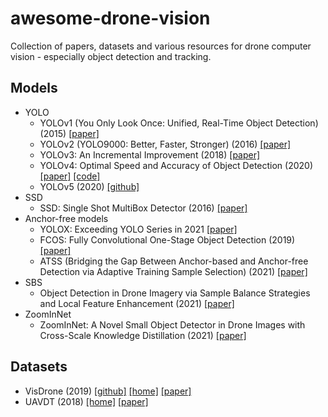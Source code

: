 # awesome-drone-vision
Collection of papers, datasets and various resources for drone computer vision - especially object detection and tracking.

## Models
  - YOLO
    - YOLOv1 (You Only Look Once: Unified, Real-Time Object Detection) (2015) [[paper]](https://arxiv.org/abs/1506.02640)
    - YOLOv2 (YOLO9000: Better, Faster, Stronger) (2016) [[paper]](https://arxiv.org/abs/1612.08242)
    - YOLOv3: An Incremental Improvement (2018) [[paper]](https://arxiv.org/abs/1804.02767)
    - YOLOv4: Optimal Speed and Accuracy of Object Detection (2020) [[paper]](https://arxiv.org/abs/2004.10934) [[code]](https://github.com/AlexeyAB/darknet)
    - YOLOv5 (2020) [[github]](https://github.com/ultralytics/yolov5)
  - SSD
    - SSD: Single Shot MultiBox Detector (2016) [[paper]](https://arxiv.org/abs/1512.02325)
  - Anchor-free models
    - YOLOX: Exceeding YOLO Series in 2021 [[paper]](https://arxiv.org/abs/2107.08430)
    - FCOS: Fully Convolutional One-Stage Object Detection (2019) [[paper]](https://arxiv.org/abs/1904.01355)
    - ATSS (Bridging the Gap Between Anchor-based and Anchor-free Detection via Adaptive Training Sample Selection) (2021) [[paper]](https://arxiv.org/abs/1912.02424)
  - SBS
    - Object Detection in Drone Imagery via Sample Balance Strategies and Local Feature Enhancement (2021) [[paper]](https://www.mdpi.com/2076-3417/11/8/3547)
  - ZoomInNet
    - ZoomInNet: A Novel Small Object Detector in Drone Images with Cross-Scale Knowledge Distillation (2021) [[paper]](https://www.mdpi.com/2072-4292/13/6/1198)

## Datasets
  - VisDrone (2019) [[github]](https://github.com/VisDrone/VisDrone-Dataset) [[home]](http://aiskyeye.com/) [[paper]](https://arxiv.org/abs/2001.06303)
  - UAVDT (2018) [[home]](https://sites.google.com/view/grli-uavdt/%E9%A6%96%E9%A1%B5) [[paper]](https://arxiv.org/abs/1804.00518)
